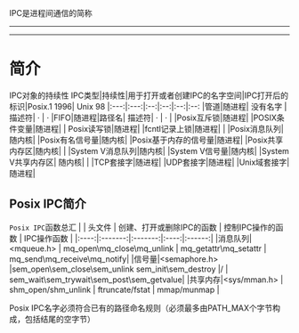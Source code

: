 IPC是进程间通信的简称



______
______


# 简介

IPC对象的持续性
IPC类型|持续性|用于打开或者创建IPC的名字空间|IPC打开后的标识|Posix.1 1996| Unix 98
|:---:|:---:|:--:|:--:|:--:|:--:
|管道|随进程| 没有名字 | 描述符| · | ·
|FIFO|随进程|路径名| 描述符| · | ·
|
|Posix互斥锁|随进程|
|POSIX条件变量|随进程|
| Posix读写锁|随进程|
|fcntl记录上锁|随进程|
|
|Posix消息队列|随内核|
|Posix有名信号量|随内核|
|Posix基于内存的信号量|随进程|
|Posix共享内存区|随内核|
|
|System V消息队列|随内核|
|System V信号量|随内核|
|System V共享内存区| 随内核|
|
|TCP套接字|随进程|
|UDP套接字|随进程|
|Unix域套接字|随进程|



## Posix IPC简介

`Posix IPC`函数总汇
|      |  头文件  |  创建、打开或删除IPC的函数  |  控制IPC操作的函数  | IPC操作函数 |
|:----:|:-------:|:-------:|:----:|:------:|
|消息队列|<mqueue.h> | mq_open\mq_close\mq_unlink | mq_getattr\mq_setattr | mq_send\mq_receive\mq_notify|
|信号量|<semaphore.h> |sem_open\sem_close\sem_unlink  sem_init\sem_destroy |/ | sem_wait\sem_trywait\sem_post\sem_getvalue|
|共享内存|<sys/mman.h> | shm_open/shm_unlink | ftruncate/fstat | mmap/munmap |

Posix IPC名字必须符合已有的路径命名规则（必须最多由PATH_MAX个字节构成，包括结尾的空字节）







